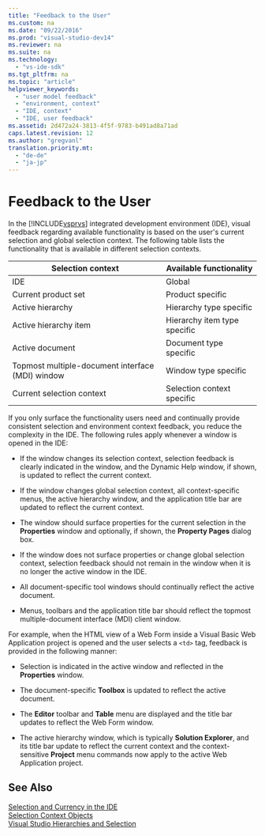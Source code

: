 ```yaml
---
title: "Feedback to the User"
ms.custom: na
ms.date: "09/22/2016"
ms.prod: "visual-studio-dev14"
ms.reviewer: na
ms.suite: na
ms.technology: 
  - "vs-ide-sdk"
ms.tgt_pltfrm: na
ms.topic: "article"
helpviewer_keywords: 
  - "user model feedback"
  - "environment, context"
  - "IDE, context"
  - "IDE, user feedback"
ms.assetid: 2d472a24-3813-4f5f-9783-b491ad8a71ad
caps.latest.revision: 12
ms.author: "gregvanl"
translation.priority.mt: 
  - "de-de"
  - "ja-jp"
---
```

# Feedback to the User
In the [!INCLUDE[vsprvs](../VS_csharp/includes/vsprvs_md.md)] integrated development environment (IDE), visual feedback regarding available functionality is based on the user's current selection and global selection context. The following table lists the functionality that is available in different selection contexts.  
  
|Selection context|Available functionality|  
|-----------------------|-----------------------------|  
|IDE|Global|  
|Current product set|Product specific|  
|Active hierarchy|Hierarchy type specific|  
|Active hierarchy item|Hierarchy item type specific|  
|Active document|Document type specific|  
|Topmost multiple-document interface (MDI) window|Window type specific|  
|Current selection context|Selection context specific|  
  
 If you only surface the functionality users need and continually provide consistent selection and environment context feedback, you reduce the complexity in the IDE. The following rules apply whenever a window is opened in the IDE:  
  
-   If the window changes its selection context, selection feedback is clearly indicated in the window, and the Dynamic Help window, if shown, is updated to reflect the current context.  
  
-   If the window changes global selection context, all context-specific menus, the active hierarchy window, and the application title bar are updated to reflect the current context.  
  
-   The window should surface properties for the current selection in the **Properties** window and optionally, if shown, the **Property Pages** dialog box.  
  
-   If the window does not surface properties or change global selection context, selection feedback should not remain in the window when it is no longer the active window in the IDE.  
  
-   All document-specific tool windows should continually reflect the active document.  
  
-   Menus, toolbars and the application title bar should reflect the topmost multiple-document interface (MDI) client window.  
  
 For example, when the HTML view of a Web Form inside a Visual Basic Web Application project is opened and the user selects a `<td>` tag, feedback is provided in the following manner:  
  
-   Selection is indicated in the active window and reflected in the **Properties** window.  
  
-   The document-specific **Toolbox** is updated to reflect the active document.  
  
-   The **Editor** toolbar and **Table** menu are displayed and the title bar updates to reflect the Web Form window.  
  
-   The active hierarchy window, which is typically **Solution Explorer**, and its title bar update to reflect the current context and the context-sensitive **Project** menu commands now apply to the active Web Application project.  
  
## See Also  
 [Selection and Currency in the IDE](../VS_csharp/selection-and-currency-in-the-ide.md)   
 [Selection Context Objects](../VS_csharp/selection-context-objects.md)   
 [Visual Studio Hierarchies and Selection](../VS_csharp/hierarchies-and-selection.md)